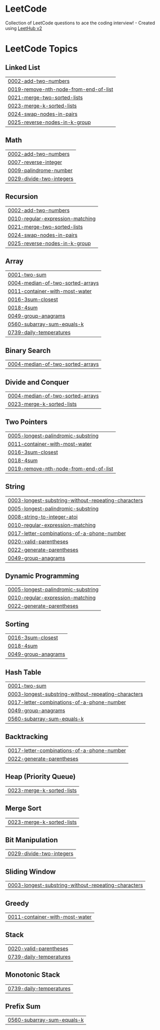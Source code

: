 # LeetCode
Collection of LeetCode questions to ace the coding interview! - Created using [LeetHub v2](https://github.com/arunbhardwaj/LeetHub-2.0)

<!---LeetCode Topics Start-->
# LeetCode Topics
## Linked List
|  |
| ------- |
| [0002-add-two-numbers](https://github.com/rhamstengel/LeetCode/tree/master/0002-add-two-numbers) |
| [0019-remove-nth-node-from-end-of-list](https://github.com/rhamstengel/LeetCode/tree/master/0019-remove-nth-node-from-end-of-list) |
| [0021-merge-two-sorted-lists](https://github.com/rhamstengel/LeetCode/tree/master/0021-merge-two-sorted-lists) |
| [0023-merge-k-sorted-lists](https://github.com/rhamstengel/LeetCode/tree/master/0023-merge-k-sorted-lists) |
| [0024-swap-nodes-in-pairs](https://github.com/rhamstengel/LeetCode/tree/master/0024-swap-nodes-in-pairs) |
| [0025-reverse-nodes-in-k-group](https://github.com/rhamstengel/LeetCode/tree/master/0025-reverse-nodes-in-k-group) |
## Math
|  |
| ------- |
| [0002-add-two-numbers](https://github.com/rhamstengel/LeetCode/tree/master/0002-add-two-numbers) |
| [0007-reverse-integer](https://github.com/rhamstengel/LeetCode/tree/master/0007-reverse-integer) |
| [0009-palindrome-number](https://github.com/rhamstengel/LeetCode/tree/master/0009-palindrome-number) |
| [0029-divide-two-integers](https://github.com/rhamstengel/LeetCode/tree/master/0029-divide-two-integers) |
## Recursion
|  |
| ------- |
| [0002-add-two-numbers](https://github.com/rhamstengel/LeetCode/tree/master/0002-add-two-numbers) |
| [0010-regular-expression-matching](https://github.com/rhamstengel/LeetCode/tree/master/0010-regular-expression-matching) |
| [0021-merge-two-sorted-lists](https://github.com/rhamstengel/LeetCode/tree/master/0021-merge-two-sorted-lists) |
| [0024-swap-nodes-in-pairs](https://github.com/rhamstengel/LeetCode/tree/master/0024-swap-nodes-in-pairs) |
| [0025-reverse-nodes-in-k-group](https://github.com/rhamstengel/LeetCode/tree/master/0025-reverse-nodes-in-k-group) |
## Array
|  |
| ------- |
| [0001-two-sum](https://github.com/rhamstengel/LeetCode/tree/master/0001-two-sum) |
| [0004-median-of-two-sorted-arrays](https://github.com/rhamstengel/LeetCode/tree/master/0004-median-of-two-sorted-arrays) |
| [0011-container-with-most-water](https://github.com/rhamstengel/LeetCode/tree/master/0011-container-with-most-water) |
| [0016-3sum-closest](https://github.com/rhamstengel/LeetCode/tree/master/0016-3sum-closest) |
| [0018-4sum](https://github.com/rhamstengel/LeetCode/tree/master/0018-4sum) |
| [0049-group-anagrams](https://github.com/rhamstengel/LeetCode/tree/master/0049-group-anagrams) |
| [0560-subarray-sum-equals-k](https://github.com/rhamstengel/LeetCode/tree/master/0560-subarray-sum-equals-k) |
| [0739-daily-temperatures](https://github.com/rhamstengel/LeetCode/tree/master/0739-daily-temperatures) |
## Binary Search
|  |
| ------- |
| [0004-median-of-two-sorted-arrays](https://github.com/rhamstengel/LeetCode/tree/master/0004-median-of-two-sorted-arrays) |
## Divide and Conquer
|  |
| ------- |
| [0004-median-of-two-sorted-arrays](https://github.com/rhamstengel/LeetCode/tree/master/0004-median-of-two-sorted-arrays) |
| [0023-merge-k-sorted-lists](https://github.com/rhamstengel/LeetCode/tree/master/0023-merge-k-sorted-lists) |
## Two Pointers
|  |
| ------- |
| [0005-longest-palindromic-substring](https://github.com/rhamstengel/LeetCode/tree/master/0005-longest-palindromic-substring) |
| [0011-container-with-most-water](https://github.com/rhamstengel/LeetCode/tree/master/0011-container-with-most-water) |
| [0016-3sum-closest](https://github.com/rhamstengel/LeetCode/tree/master/0016-3sum-closest) |
| [0018-4sum](https://github.com/rhamstengel/LeetCode/tree/master/0018-4sum) |
| [0019-remove-nth-node-from-end-of-list](https://github.com/rhamstengel/LeetCode/tree/master/0019-remove-nth-node-from-end-of-list) |
## String
|  |
| ------- |
| [0003-longest-substring-without-repeating-characters](https://github.com/rhamstengel/LeetCode/tree/master/0003-longest-substring-without-repeating-characters) |
| [0005-longest-palindromic-substring](https://github.com/rhamstengel/LeetCode/tree/master/0005-longest-palindromic-substring) |
| [0008-string-to-integer-atoi](https://github.com/rhamstengel/LeetCode/tree/master/0008-string-to-integer-atoi) |
| [0010-regular-expression-matching](https://github.com/rhamstengel/LeetCode/tree/master/0010-regular-expression-matching) |
| [0017-letter-combinations-of-a-phone-number](https://github.com/rhamstengel/LeetCode/tree/master/0017-letter-combinations-of-a-phone-number) |
| [0020-valid-parentheses](https://github.com/rhamstengel/LeetCode/tree/master/0020-valid-parentheses) |
| [0022-generate-parentheses](https://github.com/rhamstengel/LeetCode/tree/master/0022-generate-parentheses) |
| [0049-group-anagrams](https://github.com/rhamstengel/LeetCode/tree/master/0049-group-anagrams) |
## Dynamic Programming
|  |
| ------- |
| [0005-longest-palindromic-substring](https://github.com/rhamstengel/LeetCode/tree/master/0005-longest-palindromic-substring) |
| [0010-regular-expression-matching](https://github.com/rhamstengel/LeetCode/tree/master/0010-regular-expression-matching) |
| [0022-generate-parentheses](https://github.com/rhamstengel/LeetCode/tree/master/0022-generate-parentheses) |
## Sorting
|  |
| ------- |
| [0016-3sum-closest](https://github.com/rhamstengel/LeetCode/tree/master/0016-3sum-closest) |
| [0018-4sum](https://github.com/rhamstengel/LeetCode/tree/master/0018-4sum) |
| [0049-group-anagrams](https://github.com/rhamstengel/LeetCode/tree/master/0049-group-anagrams) |
## Hash Table
|  |
| ------- |
| [0001-two-sum](https://github.com/rhamstengel/LeetCode/tree/master/0001-two-sum) |
| [0003-longest-substring-without-repeating-characters](https://github.com/rhamstengel/LeetCode/tree/master/0003-longest-substring-without-repeating-characters) |
| [0017-letter-combinations-of-a-phone-number](https://github.com/rhamstengel/LeetCode/tree/master/0017-letter-combinations-of-a-phone-number) |
| [0049-group-anagrams](https://github.com/rhamstengel/LeetCode/tree/master/0049-group-anagrams) |
| [0560-subarray-sum-equals-k](https://github.com/rhamstengel/LeetCode/tree/master/0560-subarray-sum-equals-k) |
## Backtracking
|  |
| ------- |
| [0017-letter-combinations-of-a-phone-number](https://github.com/rhamstengel/LeetCode/tree/master/0017-letter-combinations-of-a-phone-number) |
| [0022-generate-parentheses](https://github.com/rhamstengel/LeetCode/tree/master/0022-generate-parentheses) |
## Heap (Priority Queue)
|  |
| ------- |
| [0023-merge-k-sorted-lists](https://github.com/rhamstengel/LeetCode/tree/master/0023-merge-k-sorted-lists) |
## Merge Sort
|  |
| ------- |
| [0023-merge-k-sorted-lists](https://github.com/rhamstengel/LeetCode/tree/master/0023-merge-k-sorted-lists) |
## Bit Manipulation
|  |
| ------- |
| [0029-divide-two-integers](https://github.com/rhamstengel/LeetCode/tree/master/0029-divide-two-integers) |
## Sliding Window
|  |
| ------- |
| [0003-longest-substring-without-repeating-characters](https://github.com/rhamstengel/LeetCode/tree/master/0003-longest-substring-without-repeating-characters) |
## Greedy
|  |
| ------- |
| [0011-container-with-most-water](https://github.com/rhamstengel/LeetCode/tree/master/0011-container-with-most-water) |
## Stack
|  |
| ------- |
| [0020-valid-parentheses](https://github.com/rhamstengel/LeetCode/tree/master/0020-valid-parentheses) |
| [0739-daily-temperatures](https://github.com/rhamstengel/LeetCode/tree/master/0739-daily-temperatures) |
## Monotonic Stack
|  |
| ------- |
| [0739-daily-temperatures](https://github.com/rhamstengel/LeetCode/tree/master/0739-daily-temperatures) |
## Prefix Sum
|  |
| ------- |
| [0560-subarray-sum-equals-k](https://github.com/rhamstengel/LeetCode/tree/master/0560-subarray-sum-equals-k) |
<!---LeetCode Topics End-->